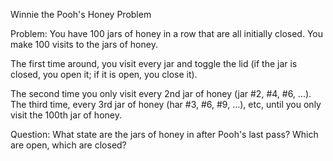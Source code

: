 Winnie the Pooh's Honey Problem

Problem: You have 100 jars of honey in a row that are all initially closed. You make 100 visits to the jars of honey.

The first time around, you visit every jar and toggle the lid (if the jar is closed, you open it; if it is open, you close it).

The second time you only visit every 2nd jar of honey (jar #2, #4, #6, ...). The third time, every 3rd jar of honey (har #3, #6, #9, ...), etc, until you only visit the 100th jar of honey.

Question: What state are the jars of honey in after Pooh's last pass? Which are open, which are closed?
